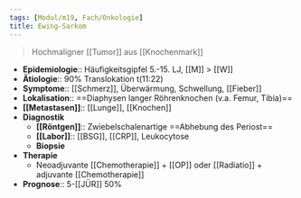 ```yaml
---
tags: [Modul/m19, Fach/Onkologie]
title: Ewing-Sarkom
---
```

> Hochmaligner [[Tumor]] aus [[Knochenmark]]
- **Epidemiologie**:: Häufigkeitsgipfel 5.-15. LJ, [[M]] > [[W]] 
- **Ätiologie**:: 90% Translokation t(11:22)
- **Symptome**:: [[Schmerz]], Überwärmung, Schwellung, [[Fieber]]
- **Lokalisation**:: ==Diaphysen langer Röhrenknochen (v.a. Femur, Tibia)==
- **[[Metastasen]]**:: [[Lunge]], [[Knochen]]
- **Diagnostik**
	- **[[Röntgen]]**:: Zwiebelschalenartige ==Abhebung des Periost==
	- **[[Labor]]**:: [[BSG]], [[CRP]], Leukocytose
	- **Biopsie**
- **Therapie**
	- Neoadjuvante [[Chemotherapie]] + [[OP]] oder [[Radiatio]] + adjuvante [[Chemotherapie]]
- **Prognose**:: 5-[[JÜR]] 50%